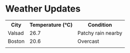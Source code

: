 # Weather Updates

<!-- WEATHER-UPDATE-START -->
<table><tr><th>City</th><th>Temperature (°C)</th><th>Condition</th></tr><tr><td>Valsad</td><td>26.7</td><td>Patchy rain nearby</td></tr><tr><td>Boston</td><td>20.6</td><td>Overcast</td></tr><tr><td></td><td></td><td></td></tr></table>
<!-- WEATHER-UPDATE-END -->

